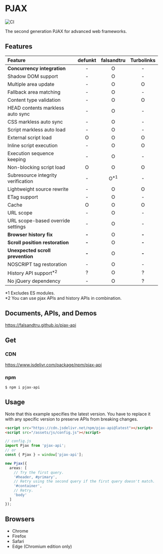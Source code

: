# PJAX

![CI](https://github.com/falsandtru/pjax-api/workflows/CI/badge.svg)

The second generation PJAX for advanced web frameworks.

## Features

|Feature|defunkt|falsandtru|Turbolinks|
|:------|:-----:|:--------:|:--------:|
|**Concurrency integration**|-|O|-|
|Shadow DOM support|-|O|-|
|Multiple area update|-|O|O|
|Fallback area matching|-|O|-|
|Content type validation|-|O|O|
|HEAD contents markless auto sync|-|O|-|
|CSS markless auto sync|-|O|-|
|Script markless auto load|-|O|-|
|External script load|O|O|O|
|Inline script execution|-|O|O|
|Execution sequence keeping|-|O|-|
|Non-blocking script load|O|O|O|
|Subresource integrity verification|-|O<sup>\*1</sup>|-|
|Lightweight source rewrite|-|O|O|
|ETag support|-|O|-|
|Cache|O|O|O|
|URL scope|-|O|-|
|URL scope-based override settings|-|O|-|
|**Browser history fix**|**-**|O|**-**|
|**Scroll position restoration**|**-**|O|**-**|
|**Unexpected scroll prevention**|**-**|O|**-**|
|NOSCRIPT tag restoration|-|O|-|
|History API support<sup>\*2</sup>|?|O|?|
|No jQuery dependency|-|O|?|

\*1 Excludes ES modules.\
\*2 You can use pjax APIs and history APIs in combination.

## Documents, APIs, and Demos

https://falsandtru.github.io/pjax-api

## Get

### CDN

https://www.jsdelivr.com/package/npm/pjax-api

### npm

```
$ npm i pjax-api
```

## Usage

Note that this example specifies the latest version. You have to replace it with any specific version to preserve APIs from breaking changes.

```html
<script src="https://cdn.jsdelivr.net/npm/pjax-api@latest"></script>
<script src="/assets/js/config.js"></script>
```

```ts
// config.js
import Pjax from 'pjax-api';
// or
const { Pjax } = window['pjax-api'];

new Pjax({
  areas: [
    // Try the first query.
    '#header, #primary',
    // Retry using the second query if the first query doesn't match.
    '#container',
    // Retry.
    'body'
  ]
});
```

## Browsers

- Chrome
- Firefox
- Safari
- Edge (Chromium edition only)

